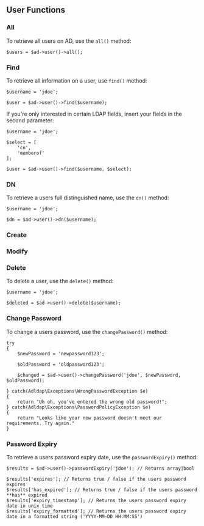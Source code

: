 ## User Functions

### All

To retrieve all users on AD, use the `all()` method:

    $users = $ad->user()->all();

### Find

To retrieve all information on a user, use `find()` method:

    $username = 'jdoe';
    
    $user = $ad->user()->find($username);

If you're only interested in certain LDAP fields, insert your fields in the second parameter:

    $username = 'jdoe';
    
    $select = [
        'cn',
        'memberof'
    ];
    
    $user = $ad->user()->find($username, $select);
   

### DN

To retrieve a users full distinguished name, use the `dn()` method:

    $username = 'jdoe';

    $dn = $ad->user()->dn($username);

### Create

### Modify

### Delete

To delete a user, use the `delete()` method:
    
    $username = 'jdoe';
    
    $deleted = $ad->user()->delete($username);

### Change Password

To change a users password, use the `changePassword()` method:

    try
    {
        $newPassword = 'newpassword123';
        
        $oldPassword = 'oldpassword123';
    
        $changed = $ad->user()->changePassword('jdoe', $newPassword, $oldPassword);
        
    } catch(Adldap\Exceptions\WrongPasswordException $e)
    {
        return "Uh oh, you've entered the wrong old password!";
    } catch(Adldap\Exceptions\PasswordPolicyException $e)
    {
        return "Looks like your new password doesn't meet our requirements. Try again."
    }

### Password Expiry

To retrieve a users password expiry date, use the `passwordExpiry()` method:

    $results = $ad->user()->passwordExpiry('jdoe'); // Returns array|bool
       
    $results['expires']; // Returns true / false if the users password expires
    $results['has_expired']; // Returns true / false if the users password **has** expired
    $results['expiry_timestamp']; // Returns the users password expiry date in unix time
    $results['expiry_formatted']; // Returns the users password expiry date in a formatted string ('YYYY-MM-DD HH:MM:SS')

